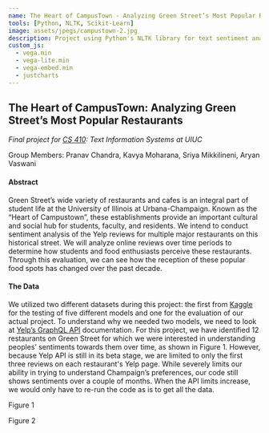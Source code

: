 ```yaml
---
name: The Heart of CampusTown - Analyzing Green Street’s Most Popular Restaurants
tools: [Python, NLTK, Scikit-Learn]
image: assets/jpegs/campustown-2.jpg
description: Project using Python's NLTK library for text sentiment analysis of Yelp reviews for popular UIUC restaurants
custom_js:
  - vega.min
  - vega-lite.min
  - vega-embed.min
  - justcharts
---
```


## The Heart of CampusTown: Analyzing Green Street’s Most Popular Restaurants
*Final project for [CS 410](https://cs.illinois.edu/academics/courses/cs410): Text Information Systems at UIUC*

Group Members: Pranav Chandra, Kavya Moharana, Sriya Mikkilineni, Aryan Vaswani

#### Abstract
Green Street’s wide variety of restaurants and cafes is an integral part of student life at the University of Illinois at Urbana-Champaign. Known as the “Heart of Campustown”, these establishments provide an important cultural and social hub for students, faculty, and residents. We intend to conduct sentiment analysis of the Yelp reviews for multiple major restaurants on this historical street. We will analyze online reviews over time periods to determine how students and food enthusiasts perceive these restaurants. Through this evaluation, we can see how the reception of these popular food spots has changed over the past decade.

#### The Data
We utilized two different datasets during this project: the first from [Kaggle](https://www.kaggle.com/datasets/hhalalwi/yelp-light) for the testing of five different models and one for the evaluation of our actual project. To understand why we needed two  models, we need to look at [Yelp’s GraphQL API](https://docs.developer.yelp.com/docs/graphql-basic-usage) documentation. For this project, we have identified 12 restaurants on Green Street for which we were interested in understanding peoples’ sentiments towards them over time, as shown in Figure 1. However, because Yelp API is still in its beta stage, we are limited to only the first three reviews on each restaurant's Yelp page. While severely limits our ability in trying to understand Champaign’s preferences, our code still shows sentiments over a couple of months. When the API limits increase, we would only have to re-run the code as is to get all the data.

<vegachart schema-url="{{ site.baseurl }}/assets/json/chart2_410.json" style="width: 100%"></vegachart>
Figure 1

<vegachart schema-url="{{ site.baseurl }}/assets/json/chart1_410.json" style="width: 100%"></vegachart>
Figure 2